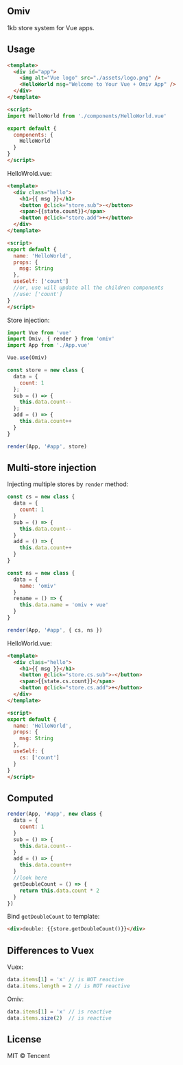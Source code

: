 ## Omiv

1kb store system for Vue apps.

## Usage 

```html
<template>
  <div id="app">
    <img alt="Vue logo" src="./assets/logo.png" />
    <HelloWorld msg="Welcome to Your Vue + Omiv App" />
  </div>
</template>

<script>
import HelloWorld from './components/HelloWorld.vue'

export default {
  components: {
    HelloWorld
  }
}
</script>
```

HelloWrold.vue:

```html
<template>
  <div class="hello">
    <h1>{{ msg }}</h1>
    <button @click="store.sub">-</button>
    <span>{{state.count}}</span>
    <button @click="store.add">+</button>
  </div>
</template>

<script>
export default {
  name: 'HelloWorld',
  props: {
    msg: String
  },
  useSelf: ['count']
  //or, use will update all the children components 
  //use: ['count']
}
</script>
```

Store injection:

```jsx
import Vue from 'vue'
import Omiv, { render } from 'omiv'
import App from './App.vue'

Vue.use(Omiv)

const store = new class {
  data = {
    count: 1
  };
  sub = () => {
    this.data.count--
  };
  add = () => {
    this.data.count++
  }
}

render(App, '#app', store)
```

## Multi-store injection

Injecting multiple stores by `render` method:

```jsx
const cs = new class {
  data = {
    count: 1
  }
  sub = () => {
    this.data.count--
  }
  add = () => {
    this.data.count++
  }
}

const ns = new class {
  data = {
    name: 'omiv'
  }
  rename = () => {
    this.data.name = 'omiv + vue'
  }
}

render(App, '#app', { cs, ns })
```


HelloWorld.vue:

```html
<template>
  <div class="hello">
    <h1>{{ msg }}</h1>
    <button @click="store.cs.sub">-</button>
    <span>{{state.cs.count}}</span>
    <button @click="store.cs.add">+</button>
  </div>
</template>

<script>
export default {
  name: 'HelloWorld',
  props: {
    msg: String
  },
  useSelf: {
    cs: ['count']
  }
}
</script>
```

## Computed

```js
render(App, '#app', new class {
  data = {
    count: 1
  }
  sub = () => {
    this.data.count--
  }
  add = () => {
    this.data.count++
  }
  //look here
  getDoubleCount = () => {
    return this.data.count * 2
  }
})
```

Bind `getDoubleCount` to template:

```html
<div>double: {{store.getDoubleCount()}}</div>
```

## Differences to Vuex

Vuex:

```js
data.items[1] = 'x' // is NOT reactive
data.items.length = 2 // is NOT reactive
```

Omiv:

```js
data.items[1] = 'x' // is reactive
data.items.size(2)  // is reactive
```


## License

MIT © Tencent
